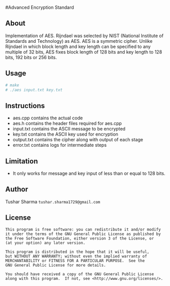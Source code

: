#Advanced Encryption Standard

## About

Implementation of AES. Rijndael was selected by NIST (National Institute of Standards and Technology) as AES. AES is a symmetric cipher. Unlike Rijndael in which block length and key length can be specified to any multiple of 32 bits, AES fixes block length of 128 bits and key length to 128 bits, 192 bits or 256 bits.


## Usage
```bash
# make 
# ./aes input.txt key.txt
```

## Instructions 

- aes.cpp contains the actual code
- aes.h contains the header files required for aes.cpp 
- input.txt contains the ASCII message to be encrypted 
- key.txt contains the ASCII key used for encryption 
- output.txt contains the cipher along with output of each stage
- error.txt contains logs for intermediate steps

## Limitation

- It only works for message and key input of less than or equal to 128 bits. 

## Author

Tushar Sharma `tushar.sharma1729@gmail.com`

## License

    This program is free software: you can redistribute it and/or modify
    it under the terms of the GNU General Public License as published by
    the Free Software Foundation, either version 3 of the License, or
    (at your option) any later version.

    This program is distributed in the hope that it will be useful,
    but WITHOUT ANY WARRANTY; without even the implied warranty of
    MERCHANTABILITY or FITNESS FOR A PARTICULAR PURPOSE.  See the
    GNU General Public License for more details.

    You should have received a copy of the GNU General Public License
    along with this program.  If not, see <http://www.gnu.org/licenses/>.
